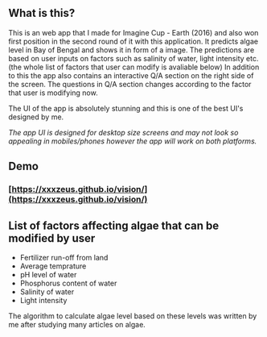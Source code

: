 ## What is this?
This is an web app that I made for Imagine Cup - Earth (2016) and also won first position in the second round of it with this application. It predicts algae level in Bay of Bengal and shows it in form of a image. The predictions are based on user inputs on factors such as salinity of water, light intensity etc. (the whole list of factors that user can modify is avaliable below)
In addition to this the app also contains an interactive Q/A section on the right side of the screen. The questions in Q/A section changes according to the factor that user is modifying now.

The UI of the app is absolutely stunning and this is one of the best UI's designed by me.

_The app UI is designed for desktop size screens and may not look so appealing in mobiles/phones however the app will work on both platforms._

## Demo
### [https://xxxzeus.github.io/vision/](https://xxxzeus.github.io/vision/)


## List of factors affecting algae that can be modified by user
* Fertilizer run-off from land
* Average temprature
* pH level of water
* Phosphorus content of water
* Salinity of water
* Light intensity

The algorithm to calculate algae level based on these levels was written by me after studying many articles on algae.



